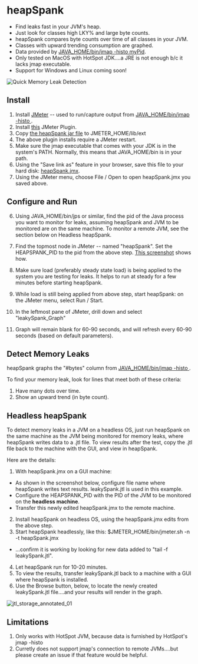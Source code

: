 # heapSpank
* Find leaks fast in your JVM's heap.  
* Just look for classes high LKY% and large byte counts.
* heapSpank compares byte counts over time of all classes in your JVM.  
* Classes with upward trending consumption are graphed.
* Data provided by [JAVA_HOME/bin/jmap -histo myPid](https://docs.oracle.com/javase/8/docs/technotes/guides/troubleshoot/tooldescr014.html#BABJIIHH).
* Only tested on MacOS with HotSpot JDK....a JRE is not enough b/c it lacks jmap executable.
* Support for Windows and Linux coming soon!

![Quick Memory Leak Detection](http://recordit.co/Rvwiu4atZL)


## Install
1. Install [JMeter](http://jmeter.apache.org/) -- used to run/capture output from [JAVA_HOME/bin/jmap -histo <myPid>](https://docs.oracle.com/javase/8/docs/technotes/guides/troubleshoot/tooldescr014.html#BABJIIHH).
2. Install [this](https://jmeter-plugins.org/wiki/PageDataExtractor/) JMeter Plugin.
3. Copy [the heapSpank jar file](https://github.com/eostermueller/heapSpank/releases/download/v0.2/heapSpank-0.2.jar) to JMETER_HOME/lib/ext
4. The above plugin installs require  a JMeter restart.
4. Make sure the jmap executable that comes with your JDK is in the system's PATH.  Normally, this means that JAVA_HOME/bin is in your path.
5. Using the "Save link as" feature in your browser, save this file to your hard disk: [heapSpank.jmx](https://raw.githubusercontent.com/eostermueller/heapSpank/9aa541de4543e18689bea5a1d9fa256356ba11a7/src/main/resources/heapSpank.jmx).
7. Using the JMeter menu, choose File / Open to open heapSpank.jmx you saved above.

## Configure and Run

6. Using JAVA_HOME/bin/jps or similar, find the pid of the Java process you want to monitor for leaks, assuming heapSpank and JVM to be monitored are on the same machine.  To monitor a remote JVM, see the section below on Headless heapSpank.
7. Find the topmost node in JMeter -- named "heapSpank".  Set the HEAPSPANK_PID to the pid from the above step.  [This screenshot](https://cloud.githubusercontent.com/assets/175773/19832211/f1ec898e-9de2-11e6-8be4-ce688b7862e5.png) shows how.

8. Make sure load (preferably steady state load) is being applied to the system you are testing for leaks.  It helps to run at steady for a few minutes before starting heapSpank.
9. While load is still being applied from above step, start heapSpank: on the JMeter menu, select Run / Start.
10. In the leftmost pane of JMeter, drill down and select "leakySpank_Graph"
11. Graph will remain blank for 60-90 seconds, and will refresh every 60-90 seconds (based on default parameters).

## Detect Memory Leaks
heapSpank graphs the "#bytes" column from [JAVA_HOME/bin/jmap -histo <myPid>](https://docs.oracle.com/javase/8/docs/technotes/guides/troubleshoot/tooldescr014.html#BABJIIHH).

To find your memory leak, look for lines that meet both of these criteria:

1. Have many dots over time.
2. Show an upward trend (in byte count).

## Headless heapSpank
To detect memory leaks in a JVM on a headless OS, just run heapSpank on the same machine as the JVM being monitored for memory leaks, where heapSpank writes data to a .jtl file.  To view results after the test, copy the .jtl file back to the machine with the GUI, and view in heapSpank.

Here are the details:

1. With heapSpank.jmx on a GUI machine:
 * As shown in the screenshot below, configure file name where heapSpank writes text results.  leakySpank.jtl is used in this example.
 * Configure the HEAPSPANK_PID with the PID of the JVM to be monitored on the **headless machine**.
 * Transfer this newly edited heapSpank.jmx to the remote machine.
2. Install heapSpank on headless OS, using the heapSpank.jmx edits from the above step.
3. Start heapSpank headlessly, like this:  $JMETER_HOME/bin/jmeter.sh -n -t heapSpank.jmx
  * ...confirm it is working by looking for new data added to "tail -f leakySpank.jtl".
4. Let heapSpank run for 10-20 minutes.
5. To view the results, transfer leakySpank.jtl back to a machine with a GUI where heapSpank is installed.
6. Use the Browse button, below, to locate the newly created leakySpank.jtl file....and your results will render in the graph.



![jtl_storage_annotated_01](https://cloud.githubusercontent.com/assets/175773/19831637/ab5b82da-9dd4-11e6-98eb-16310686439d.png)




## Limitations
1. Only works with HotSpot JVM, because data is furnished by HotSpot's jmap -histo <myPid>
2. Curretly does not support jmap's connection to remote JVMs....but please create an issue if that feature would be helpful.
